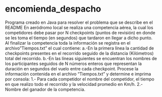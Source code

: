 # encomienda_despacho
Programa creado en Java para resolver el problema que se describe en el README
En aeródromo local se realiza una competencia aérea, la cual los competidores debe pasar por N checkpoints (puntos de
revisión) en donde se les toma el tiempo (en segundos) que tardaron en llegar a dicho punto. Al finalizar la competencia
toda la información se registra en el archivo”Tiempos.txt” el cual contiene:
a.-En la primera línea la cantidad de checkpoints presentes en el
recorrido seguido de la distancia (Kilómetros) total del recorrido.
b.-En las líneas siguientes se encuentran los nombres de los
participantes seguidos de N números enteros que representan la
duración en segundos del vuelo entre cada checkpoint.
Procese la información contenida en el archivo “Tiempos.txt” y determine
e imprima por consola:
1.- Para cada competidor el nombre del competidor, el tiempo en
que realizo todo el recorrido y la velocidad promedio en Km/h.
2.-Nombre del ganador de la competencia.
